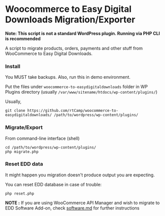 Woocommerce to Easy Digital Downloads Migration/Exporter
=========================================================

**Note: This script is not a standard WordPress plugin. Running via PHP CLI is recommended**


A script to migrate products, orders, payments and other stuff from WooCommerce to Easy Digital Downloads.

### Install

You MUST take backups. Also, run this in demo environment.

Put the files under `woocommerce-to-easydigitaldownloads` folder in WP Plugins directory (usually `/var/www/sitename/htdocs/wp-content/plugins/`)

Usually, 

```
git clone https://github.com/rtCamp/woocommerce-to-easydigitaldownloads/ /path/to/wordpress/wp-content/plugins/
```

### Migrate/Export

From command-line interface (shell)

```
cd /path/to/wordpress/wp-content/plugins/
php migrate.php
```

### Reset EDD data

It might happen you migration doesn't produce output you are expecting.

You can reset EDD database in case of trouble: 

```
php reset.php
```

**NOTE :**
If you are using WooCommerce API Manager and wish to migrate to EDD Software Add-on, check [software.md](https://github.com/rtCamp/woocommerce-to-easydigitaldownloads/blob/master/software.md) for further instructions
